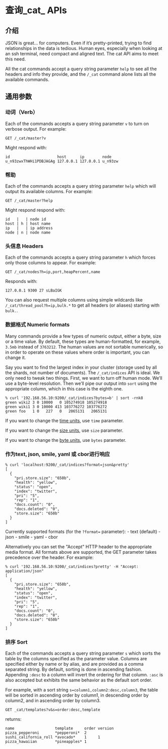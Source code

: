 # 查询_cat_ APIs

## 介绍

JSON is great… for computers. Even if it’s pretty-printed, trying to find relationships in the data is tedious. Human eyes, especially when looking at an ssh terminal, need compact and aligned text. The cat API aims to meet this need.

All the cat commands accept a query string parameter `help` to see all the headers and info they provide, and the `/_cat` command alone lists all the available commands.

## 通用参数

### 动词（Verb）

Each of the commands accepts a query string parameter `v` to turn on verbose output. For example:
    
    
    GET /_cat/master?v

Might respond with:
    
    
    id                     host      ip        node
    u_n93zwxThWHi1PDBJAGAg 127.0.0.1 127.0.0.1 u_n93zw

### 帮助

Each of the commands accepts a query string parameter `help` which will output its available columns. For example:
    
    
    GET /_cat/master?help

Might respond respond with:
    
    
    id   |   | node id
    host | h | host name
    ip   |   | ip address
    node | n | node name

### 头信息 Headers

Each of the commands accepts a query string parameter `h` which forces only those columns to appear. For example:
    
    
    GET /_cat/nodes?h=ip,port,heapPercent,name

Responds with:
    
    
    127.0.0.1 9300 27 sLBaIGK

You can also request multiple columns using simple wildcards like `/_cat/thread_pool?h=ip,bulk.*` to get all headers (or aliases) starting with `bulk.`.

### 数据格式 Numeric formats

Many commands provide a few types of numeric output, either a byte, size or a time value. By default, these types are human-formatted, for example, `3.5mb` instead of `3763212`. The human values are not sortable numerically, so in order to operate on these values where order is important, you can change it.

Say you want to find the largest index in your cluster (storage used by all the shards, not number of documents). The `/_cat/indices` API is ideal. We only need to tweak two things. First, we want to turn off human mode. We’ll use a byte-level resolution. Then we’ll pipe our output into `sort` using the appropriate column, which in this case is the eighth one.
    
    
    % curl '192.168.56.10:9200/_cat/indices?bytes=b' | sort -rnk8
    green wiki2 3 0 10000   0 105274918 105274918
    green wiki1 3 0 10000 413 103776272 103776272
    green foo   1 0   227   0   2065131   2065131

If you want to change the [time units](common-options.html#time-units "Time unitsedit"), use `time` parameter.

If you want to change the [size units](common-options.html#size-units "Unit-less quantitiesedit"), use `size` parameter.

If you want to change the [byte units](common-options.html#byte-units "Byte size unitsedit"), use `bytes` parameter.

### 作为text, json, smile, yaml 或 cbor进行响应
    
    
    % curl 'localhost:9200/_cat/indices?format=json&pretty'
    [
      {
        "pri.store.size": "650b",
        "health": "yellow",
        "status": "open",
        "index": "twitter",
        "pri": "5",
        "rep": "1",
        "docs.count": "0",
        "docs.deleted": "0",
        "store.size": "650b"
      }
    ]

Currently supported formats (for the `?format=` parameter): \- text (default) \- json \- smile \- yaml \- cbor

Alternatively you can set the "Accept" HTTP header to the appropriate media format. All formats above are supported, the GET parameter takes precedence over the header. For example:
    
    
    % curl '192.168.56.10:9200/_cat/indices?pretty' -H "Accept: application/json"
    [
      {
        "pri.store.size": "650b",
        "health": "yellow",
        "status": "open",
        "index": "twitter",
        "pri": "5",
        "rep": "1",
        "docs.count": "0",
        "docs.deleted": "0",
        "store.size": "650b"
      }
    ]

### 排序 Sort

Each of the commands accepts a query string parameter `s` which sorts the table by the columns specified as the parameter value. Columns are specified either by name or by alias, and are provided as a comma separated string. By default, sorting is done in ascending fashion. Appending `:desc` to a column will invert the ordering for that column. `:asc` is also accepted but exhibits the same behavior as the default sort order.

For example, with a sort string `s=column1,column2:desc,column3`, the table will be sorted in ascending order by column1, in descending order by column2, and in ascending order by column3.
    
    
    GET _cat/templates?v&s=order:desc,template

returns:
    
    
    name                  template     order version
    pizza_pepperoni       *pepperoni*  2
    sushi_california_roll *avocado*    1     1
    pizza_hawaiian        *pineapples* 1
